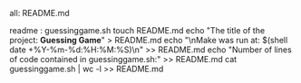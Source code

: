 all: README.md

readme : guessinggame.sh
	touch README.md
	echo "The title of the project: __Guessing Game__" > README.md
	echo "\nMake was run at: $(shell date +%Y-%m-%d:%H:%M:%S)\n" >> README.md
	echo "Number of lines of code contained in guessinggame.sh:" >> README.md
	cat guessinggame.sh | wc -l >> README.md
